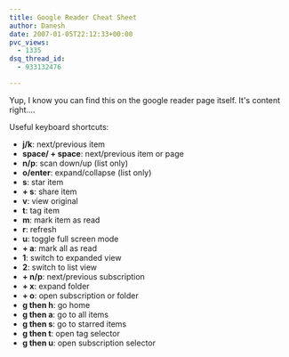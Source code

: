```yaml
---
title: Google Reader Cheat Sheet
author: Danesh
date: 2007-01-05T22:12:33+00:00
pvc_views:
  - 1335
dsq_thread_id:
  - 933132476

---
```

Yup, I know you can find this on the google reader page itself. It's content right....

<div id="tips-body">
  Useful keyboard shortcuts:</p> 
  
  <ul>
    <li>
      <strong>j/k</strong>: next/previous item
    </li>
    <li>
      <strong>space/<shift> + space</strong>: next/previous item or page
    </li>
    <li>
      <strong>n/p</strong>: scan down/up (list only)
    </li>
    <li>
      <strong>o/enter</strong>: expand/collapse (list only)
    </li>
    <li class="tips-section">
      <strong>s</strong>: star item
    </li>
    <li>
      <strong><shift> + s</strong>: share item
    </li>
    <li>
      <strong>v</strong>: view original
    </li>
    <li>
      <strong>t</strong>: tag item
    </li>
    <li>
      <strong>m</strong>: mark item as read
    </li>
    <li class="tips-section">
      <strong>r</strong>: refresh
    </li>
    <li>
      <strong>u</strong>: toggle full screen mode
    </li>
    <li>
      <strong><shift> + a</strong>: mark all as read
    </li>
    <li>
      <strong>1</strong>: switch to expanded view
    </li>
    <li>
      <strong>2</strong>: switch to list view
    </li>
    <li class="tips-section">
      <strong><shift> + n/p</strong>: next/previous subscription
    </li>
    <li>
      <strong><shift> + x</strong>: expand folder
    </li>
    <li>
      <strong><shift> + o</strong>: open subscription or folder
    </li>
    <li class="tips-section">
      <strong>g then h</strong>: go home
    </li>
    <li>
      <strong>g then a</strong>: go to all items
    </li>
    <li>
      <strong>g then s</strong>: go to starred items
    </li>
    <li>
      <strong>g then t</strong>: open tag selector
    </li>
    <li>
      <strong>g then u</strong>: open subscription selector
    </li>
  </ul>
</div>